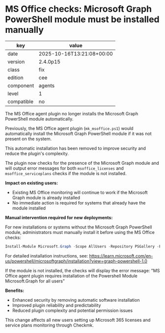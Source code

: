 [//]: # (werk v2)
# MS Office checks: Microsoft Graph PowerShell module must be installed manually

key        | value
---------- | ---
date       | 2025-10-16T13:21:08+00:00
version    | 2.4.0p15
class      | fix
edition    | cee
component  | agents
level      | 1
compatible | no

The MS Office agent plugin no longer installs the Microsoft Graph PowerShell module automatically.

Previously, the MS Office agent plugin (`mk_msoffice.ps1`) would automatically install the Microsoft Graph PowerShell module if it was not present on the system.

This automatic installation has been removed to improve security and reduce the plugin's complexity.

The plugin now checks for the presence of the Microsoft Graph module and will output error messages for both `msoffice_licenses` and `msoffice_serviceplans` checks if the module is not installed.

**Impact on existing users:**

- Existing MS Office monitoring will continue to work if the Microsoft Graph module is already installed
- No immediate action is required for systems that already have the module installed

**Manual intervention required for new deployments:**

For new installations or systems without the Microsoft Graph PowerShell module, administrators must manually install it before using the MS Office checks:

```powershell
Install-Module Microsoft.Graph -Scope AllUsers -Repository PSGallery -Force
```

For detailed installation instructions, see: https://learn.microsoft.com/en-us/powershell/microsoftgraph/installation?view=graph-powershell-1.0

If the module is not installed, the checks will display the error message: "MS Office agent plugin requires installation of the Powershell Module Microsoft.Graph for all users"

**Benefits:**

- Enhanced security by removing automatic software installation
- Improved plugin reliability and predictability
- Reduced plugin complexity and potential permission issues

This change affects all new users setting up Microsoft 365 licenses and service plans monitoring through Checkmk.
